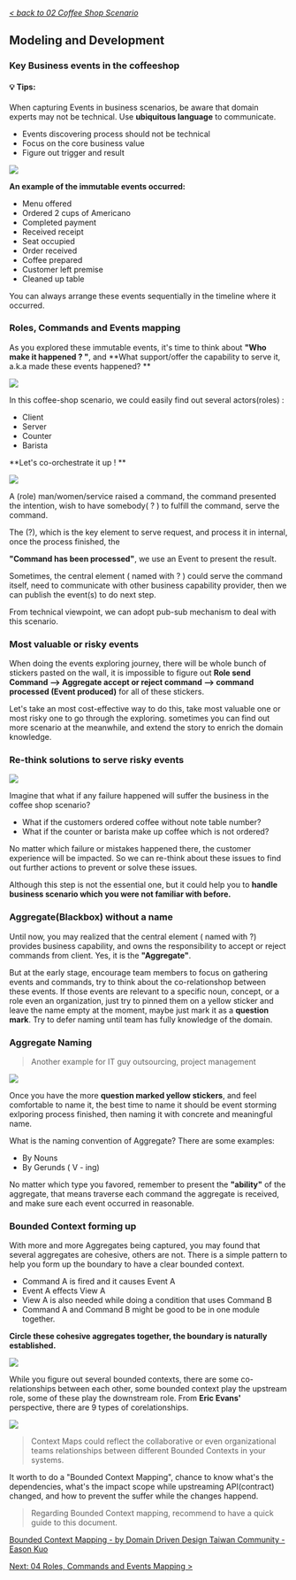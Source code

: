 _[< back to 02 Coffee Shop Scenario](../02-coffee-shop-scenario/README.md)_

## Modeling and Development

### Key Business events in the coffeeshop

#### :bulb: Tips:

When capturing Events in business scenarios, be aware that domain experts may not be technical. Use **ubiquitous language** to communicate.
- Events discovering process should not be technical
- Focus on the core business value
- Figure out trigger and result

![](../img/coffee-shop-events-v2.png)

**An example of the immutable events occurred:**
* Menu offered
* Ordered 2 cups of Americano
* Completed payment
* Received receipt
* Seat occupied
* Order received
* Coffee prepared
* Customer left premise
* Cleaned up table

You can always arrange these events sequentially in the timeline where it occurred.

### Roles, Commands and Events mapping

As you explored these immutable events, it's time to think about **"Who make it happened ? "**,  and **What support/offer the capability to serve it, a.k.a  made these events happened? **

![](../img/coffee-shop-event-trigger.png)



In this coffee-shop scenario, we could easily find out several actors(roles) :

* Client
* Server
* Counter
* Barista

**Let's co-orchestrate it up ! **

![](../img/coffee-shop-role-trigger.png)

A (role) man/women/service raised a command, the command presented the intention, wish to have somebody( ? ) to fulfill the command, serve the command.

The (?), which is the key element to serve request, and process it in internal, once the process finished, the

**"Command has been processed"**, we use an Event to present the result.

Sometimes, the central element ( named with ? ) could serve the command itself, need to communicate with other business capability provider, then we can publish the event(s) to do next step.

From technical viewpoint, we can adopt pub-sub mechanism to deal with this scenario.

### Most valuable or risky events

When doing the events exploring journey, there will be whole bunch of stickers pasted on the wall, it is impossible to figure out **Role send Command —> Aggregate accept or reject command —> command processed (Event produced)** for all of these stickers.

Let's take an most cost-effective way to do this, take most valuable one or most risky one to go through the exploring. sometimes you can find out more scenario at the meanwhile, and extend the story to enrich the domain knowledge.

### Re-think solutions to serve risky events

![](../img/coffee-shop-risk.png)

Imagine that what if any failure happened will suffer the business in the coffee shop scenario?

* What if the customers ordered coffee without note table number?  
* What if the counter or barista make up coffee which is not ordered?

No matter which failure or mistakes happened there, the customer experience will be impacted. So we can re-think about these issues to find out further actions to prevent or solve these issues.

Although this step is not the essential one, but it could help you to **handle business scenario which you were not familiar with before.**

### Aggregate(Blackbox) without a name

Until now, you may realized that the central element ( named with ?) provides business capability, and owns the responsibility to accept or reject commands from client. Yes, it is the **"Aggregate"**.

But at the early stage, encourage team members to focus on gathering events and commands, try to think about the co-relationshop between these events. If those events are relevant to a specific noun, concept, or a role even an organization, just try to pinned them on a yellow sticker and leave the name empty at the moment, maybe just mark it as a **question mark**. Try to defer naming until team has fully knowledge of the domain.

### Aggregate Naming

> Another example for IT guy outsourcing, project management

![](../img/itguy-outsourcing.png)



Once you have the more **question marked yellow stickers**, and feel comfortable to name it, the best time to name it should be event storming exlporing process finished, then naming it with concrete and meaningful  name.

What is the naming convention of Aggregate? There are some examples:

* By Nouns
* By Gerunds ( V - ing)

No matter which type you favored, remember to present the **"ability"** of the aggregate, that means traverse each command the aggregate is received, and make sure each event occurred in reasonable.

### Bounded Context forming up

With more and more Aggregates being captured, you may found that several aggregates are cohesive, others are not. There is a simple pattern to help you form up the boundary to have a clear bounded context.

- Command A  is fired and it causes Event A
- Event A  effects View A
- View A is also needed while doing a condition that uses Command B  
- Command A and Command B  might be good to be in one module together.

**Circle these cohesive aggregates together, the boundary is naturally established.**



![](../img/bcmapping.png)



While you figure out several bounded contexts, there are some co-relationships between each other, some bounded context play the upstream role, some of these play the downstream role. From **Eric Evans'** perspective, there are 9 types of corelationships.



![](../img/legacy-bc.png)

> Context Maps could reflect the collaborative or even organizational teams relationships between different Bounded Contexts in your systems.



It worth to do a "Bounded Context Mapping", chance to know what's the dependencies, what's the impact scope while upstreaming API(contract) changed, and how to prevent the suffer while the changes happend.

> Regarding Bounded Context mapping, recommend to have a quick guide to this document.

[Bounded Context Mapping - by Domain Driven Design Taiwan Community - Eason Kuo](https://www.slideshare.net/YiChengKuo1/implementing-domaindriven-design-study-group-chapter-3-context-maps)



[Next: 04 Roles, Commands and Events Mapping >](../04-roles-commands-events-mapping/README.md)
